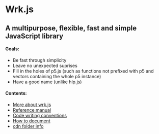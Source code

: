 # Wrk.js

## A multipurpose, flexible, fast and simple JavaScript library

#### Goals:
- Be fast through simplicity
- Leave no unexpected suprises
- Fill in the holes of p5.js (such as functions not prefixed with p5 and vectors containing the whole p5 instance)
- Have a good name (unlike hlp.js)

#### Contents:
- [More about wrk.js]()
- [Reference manual](/documentation/reference.md)
- [Code writing conventions](/documentation/codeWritingConventions.md)
- [How to document](/documentation/howToDocument.md)
- [cdn folder info](/documentation/cdn.md)